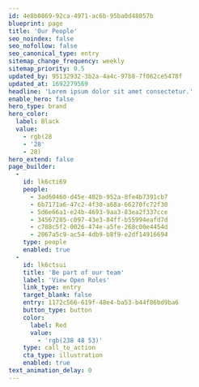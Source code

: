 ```yaml
---
id: 4e8b0869-92ca-4971-ac6b-95ba0d48057b
blueprint: page
title: 'Our People'
seo_noindex: false
seo_nofollow: false
seo_canonical_type: entry
sitemap_change_frequency: weekly
sitemap_priority: 0.5
updated_by: 95132932-3b2a-4a4c-97b8-7f062ce5478f
updated_at: 1692279569
headline: 'Lorem ipsum dolor sit amet consectetur.'
enable_hero: false
hero_type: brand
hero_color:
  label: Black
  value:
    - rgb(28
    - '28'
    - 28)
hero_extend: false
page_builder:
  -
    id: lk6cti69
    people:
      - 3ad60460-d45e-482b-952a-8fe4b7391cb7
      - 6b7171a6-47c2-4f30-a68a-66270fc72f30
      - 5d6e66a1-e24b-4693-9aa3-83ea2f337cce
      - 34567285-c097-43e3-84ff-b55994eafd7d
      - c708c5f2-0026-474e-a5fe-268c00e4454d
      - 2067a5c9-ac54-4db9-b8f9-e2df14916694
    type: people
    enabled: true
  -
    id: lk6ctsui
    title: 'Be part of our team'
    label: 'View Open Roles'
    link_type: entry
    target_blank: false
    entry: 1172c566-619f-48e4-ba53-b44f86bd9ba6
    button_type: button
    color:
      label: Red
      value:
        - 'rgb(238 48 53)'
    type: call_to_action
    cta_type: illustration
    enabled: true
text_animation_delay: 0
---
```

